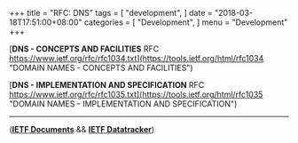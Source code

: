 
+++
title = "RFC: DNS"
tags = [
    "development",
]
date = "2018-03-18T17:51:00+08:00"
categories = [
    "Development",
]
menu = "Development"
+++

[**DNS - CONCEPTS AND FACILITIES** RFC https://www.ietf.org/rfc/rfc1034.txt](https://tools.ietf.org/html/rfc1034 "DOMAIN NAMES - CONCEPTS AND FACILITIES")

[**DNS - IMPLEMENTATION AND SPECIFICATION** RFC https://www.ietf.org/rfc/rfc1035.txt](https://tools.ietf.org/html/rfc1035 "DOMAIN NAMES - IMPLEMENTATION AND SPECIFICATION")

<!--more-->

 ------------------

([**IETF Documents**](https://tools.ietf.org/html/ "IETF Documents") && [**IETF Datatracker**](https://datatracker.ietf.org/ "IETF Datatracker"))
